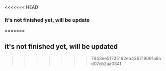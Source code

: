<<<<<<< HEAD
### It's not finished yet, will be update
=======
## it's not finished yet, will be updated
>>>>>>> 7643ee51735162ea436719691a8ad07cb2aa034f
